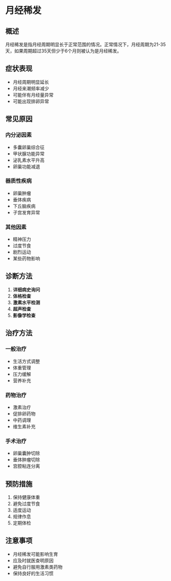 # 月经稀发

## 概述

月经稀发是指月经周期明显长于正常范围的情况。正常情况下，月经周期为21-35天，如果周期超过35天但少于6个月则被认为是月经稀发。

## 症状表现

- 月经周期明显延长
- 月经来潮频率减少
- 可能伴有月经量异常
- 可能出现排卵异常

## 常见原因

### 内分泌因素
- 多囊卵巢综合征
- 甲状腺功能异常
- 泌乳素水平升高
- 卵巢功能减退

### 器质性疾病
- 卵巢肿瘤
- 垂体疾病
- 下丘脑疾病
- 子宫发育异常

### 其他因素
- 精神压力
- 过度节食
- 剧烈运动
- 某些药物影响

## 诊断方法

1. **详细病史询问**
2. **体格检查**
3. **激素水平检测**
4. **超声检查**
5. **影像学检查**

## 治疗方法

### 一般治疗
- 生活方式调整
- 体重管理
- 压力缓解
- 营养补充

### 药物治疗
- 激素治疗
- 促排卵药物
- 中药调理
- 维生素补充

### 手术治疗
- 卵巢囊肿切除
- 垂体肿瘤切除
- 宫腔粘连分离

## 预防措施

1. 保持健康体重
2. 避免过度节食
3. 适度运动
4. 规律作息
5. 定期体检

## 注意事项

- 月经稀发可能影响生育
- 应及时就医查明原因
- 避免自行服用激素类药物
- 保持良好的生活习惯 